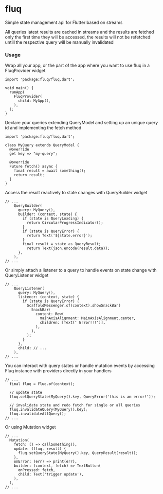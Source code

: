 # fluq

Simple state management api for Flutter based on streams

All queries latest results are cached in streams and the results are fetched only the first time they will be accessed, the results will not be refetched untill the respective query will be manually invalidated

### Usage

Wrap all your app, or the part of the app where you want to use fluq in a FluqProvider widget

```
import 'package:fluq/fluq.dart';

void main() {
  runApp(
    FluqProvider(
      child: MyApp(),
    ),
  );
}
```

Declare your queries extending QueryModel and setting up an unique query id and implementing the fetch method

```
import 'package:fluq/fluq.dart';

class MyQuery extends QueryModel {
  @override
  get key => "my-query";

  @override
  Future fetch() async {
    final result = await something();
    return result;
  }
}

```

Access the result reactively to state changes with QueryBuilder widget

```
// ...
    QueryBuilder(
      query: MyQuery(),
      builder: (context, state) {
        if (state is QueryLoading) {
          return CircularProgressIndicator();
        }
        if (state is QueryError) {
          return Text('${state.error}');
        }
        final result = state as QueryResult;
          return Text(json.encode(result.data));
      },
    ),
// ...
```

Or simply attach a listener to a query to handle events on state change with QueryListener widget

```
// ...
    QueryListener(
      query: MyQuery(),
      listener: (context, state) {
        if (state is QueryError) {
          ScaffoldMessenger.of(context).showSnackBar(
            SnackBar(
              content: Row(
                mainAxisAlignment: MainAxisAlignment.center,
                children: [Text(' Error!!!')],
              ),
            ),
          );
        }
      },
      child: // ...
    ),
// ...

```

You can interact with query states or handle mutation events by accessing Fluq instance with providers directly in your handlers

```
// ...
  final fluq = Fluq.of(context);

  // update state
  fluq.setQueryState(MyQuery().key, QueryError('this is an error!'));

  // invalidate state and redo fetch for single or all queries
  fluq.invalidateQuery(MyQuery().key);
  fluq.invalidateAllQuery();
// ...
```

Or using Mutation widget

```
// ...
  Mutation(
    fetch: () => callSomething(),
    update: (fluq, result) {
      fluq.setQueryState(MyQuery().key, QueryResult(result));
    },
    onError: (err) => print(err),
    builder: (context, fetch) => TextButton(
      onPressed: fetch,
      child: Text('trigger update'),
    ),
  ),
// ...
```
